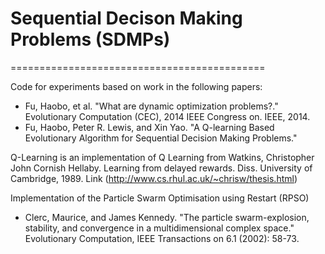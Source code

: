 # Sequential Decison Making Problems (SDMPs)
============================================

Code for experiments based on work in the following papers:
* Fu, Haobo, et al. "What are dynamic optimization problems?." Evolutionary Computation (CEC), 2014 IEEE Congress on. IEEE, 2014.
* Fu, Haobo, Peter R. Lewis, and Xin Yao. "A Q-learning Based Evolutionary Algorithm for Sequential Decision Making Problems."
    
Q-Learning is an implementation of Q Learning from Watkins, Christopher John Cornish Hellaby. 
Learning from delayed rewards. Diss. University of Cambridge, 1989.
Link (http://www.cs.rhul.ac.uk/~chrisw/thesis.html)
 
Implementation of the Particle Swarm Optimisation using Restart (RPSO) 
* Clerc, Maurice, and James Kennedy. "The particle swarm-explosion, stability, and convergence in a multidimensional complex space." Evolutionary Computation, IEEE Transactions on 6.1 (2002): 58-73.

 
    
